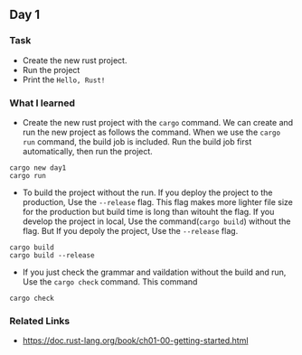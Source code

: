 ## Day 1

### Task

- Create the new rust project.
- Run the project
- Print the `Hello, Rust!`

### What I learned

- Create the new rust project with the `cargo` command. We can create and run the new project as follows the command. When we use the `cargo run` command, the build job is included. Run the build job first automatically, then run the project.

```
cargo new day1
cargo run
```

- To build the project without the run. If you deploy the project to the production, Use the `--release` flag. This flag makes more lighter file size for the production but build time is long than witouht the flag. If you develop the project in local, Use the command(`cargo build`) without the flag. But If you depoly the project, Use the `--release` flag.

```
cargo build
cargo build --release
```

- If you just check the grammar and vaildation without the build and run, Use the `cargo check` command. This command

```
cargo check
```

### Related Links

- https://doc.rust-lang.org/book/ch01-00-getting-started.html
